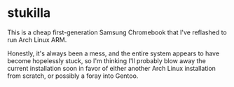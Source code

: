 # stukilla

This is a cheap first-generation Samsung Chromebook that I've reflashed to run Arch Linux ARM.

Honestly, it's always been a mess, and the entire system appears to have become hopelessly stuck, so I'm thinking I'll probably blow away the current installation soon in favor of either another Arch Linux installation from scratch, or possibly a foray into Gentoo.
